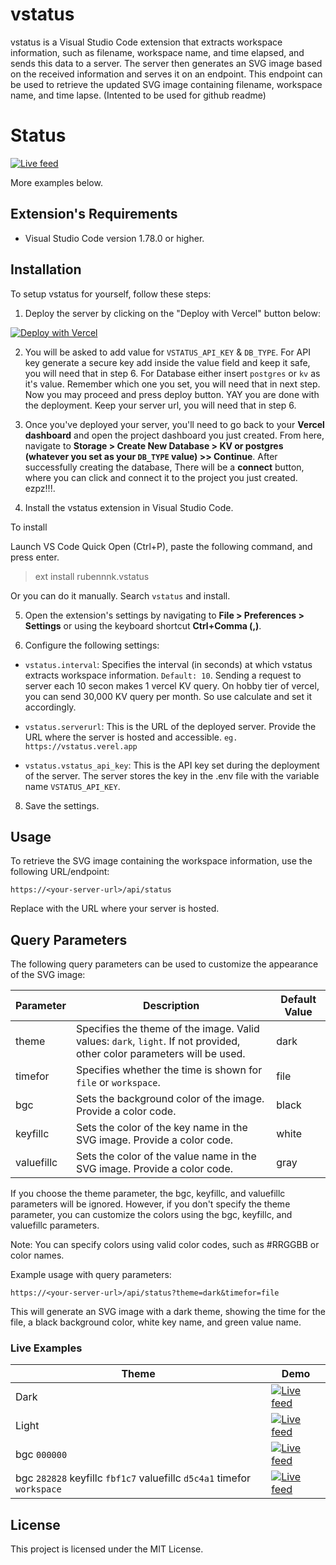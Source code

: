 # vstatus

vstatus is a Visual Studio Code extension that extracts workspace information, such as filename, workspace name, and time elapsed, and sends this data to a server. The server then generates an SVG image based on the received information and serves it on an endpoint. This endpoint can be used to retrieve the updated SVG image containing filename, workspace name, and time lapse. (Intented to be used for github readme)

# Status

[![Live feed](https://vstatus.rubenk.com.np/api/status?theme=dark&timefor=file)](https://github.com/rukh-debug)

More examples below.

## Extension's Requirements

- Visual Studio Code version 1.78.0 or higher.

## Installation

To setup vstatus for yourself, follow these steps:

1. Deploy the server by clicking on the "Deploy with Vercel" button below:

[![Deploy with Vercel](https://vercel.com/button)](https://vercel.com/new/clone?repository-url=https%3A%2F%2Fgithub.com%2Frukh-debug%2Fvstatus%2Ftree%2Fmain%2Fserver-next&env=VSTATUS_API_KEY,DB_TYPE&envDescription=Generate%20a%20random%20string%20and%20put%20it%20on%20VSTATUS_API_KEY.%20Keep%20it%20safe%2C%20this%20is%20like%20your%20password.%20AND%20in%20DB_TYPE%20use%20either%20%60postgres%60%20or%20%60kv%60.%20&project-name=vstatus&repository-name=vstatus)

2. You will be asked to add value for `VSTATUS_API_KEY` & `DB_TYPE`. For API key generate a secure key add inside the value field and keep it safe, you will need that in step 6. For Database either insert `postgres` or `kv` as it's value. Remember which one you set, you will need that in next step. Now you may proceed and press deploy button. YAY you are done with the deployment. Keep your server url, you will need that in step 6.

3. Once you've deployed your server, you'll need to go back to your **Vercel dashboard** and open the project dashboard you just created. From here, navigate to **Storage > Create New Database > KV or postgres (whatever you set as your `DB_TYPE` value) >> Continue**. After successfully creating the database, There will be a **connect** button, where you can click and connect it to the project you just created. ezpz!!!.

4. Install the vstatus extension in Visual Studio Code.

To install

Launch VS Code Quick Open (Ctrl+P), paste the following command, and press enter.

> ext install rubennnk.vstatus

Or you can do it manually. Search `vstatus` and install.

5. Open the extension's settings by navigating to **File > Preferences > Settings** or using the keyboard shortcut **Ctrl+Comma (,)**.

6. Configure the following settings:

- `vstatus.interval`: Specifies the interval (in seconds) at which vstatus extracts workspace information. `Default: 10`. Sending a request to server each 10 secon makes 1 vercel KV query. On hobby tier of vercel, you can send 30,000 KV query per month. So use calculate and set it accordingly.

- `vstatus.serverurl`: This is the URL of the deployed server. Provide the URL where the server is hosted and accessible. `eg. https://vstatus.verel.app`

- `vstatus.vstatus_api_key`: This is the API key set during the deployment of the server. The server stores the key in the .env file with the variable name `VSTATUS_API_KEY`.

8. Save the settings.

## Usage

To retrieve the SVG image containing the workspace information, use the following URL/endpoint:

`https://<your-server-url>/api/status`

Replace <your-server-url> with the URL where your server is hosted.

## Query Parameters

The following query parameters can be used to customize the appearance of the SVG image:

| Parameter  | Description                                                                                                            | Default Value |
| ---------- | ---------------------------------------------------------------------------------------------------------------------- | ------------- |
| theme      | Specifies the theme of the image. Valid values: `dark`, `light`. If not provided, other color parameters will be used. | dark          |
| timefor    | Specifies whether the time is shown for `file` or `workspace`.                                                         | file          |
| bgc        | Sets the background color of the image. Provide a color code.                                                          | black         |
| keyfillc   | Sets the color of the key name in the SVG image. Provide a color code.                                                 | white         |
| valuefillc | Sets the color of the value name in the SVG image. Provide a color code.                                               | gray          |

If you choose the theme parameter, the bgc, keyfillc, and valuefillc parameters will be ignored. However, if you don't specify the theme parameter, you can customize the colors using the bgc, keyfillc, and valuefillc parameters.

Note: You can specify colors using valid color codes, such as #RRGGBB or color names.

Example usage with query parameters:

```
https://<your-server-url>/api/status?theme=dark&timefor=file
```

This will generate an SVG image with a dark theme, showing the time for the file, a black background color, white key name, and green value name.

### Live Examples

| Theme                                                                  | Demo                                                                                                                                                  |
| ---------------------------------------------------------------------- | ----------------------------------------------------------------------------------------------------------------------------------------------------- |
| Dark                                                                   | [![Live feed](https://vstatus.rubenk.com.np/api/status?theme=dark&timefor=file)](https://github.com/rukh-debug)                                        |
| Light                                                                  | [![Live feed](https://vstatus.rubenk.com.np/api/status?theme=light&timefor=file)](https://github.com/rukh-debug)                                       |
| bgc `000000`                                                           | [![Live feed](https://vstatus.rubenk.com.np/api/status?bgc=000000&timefor=file)](https://github.com/rukh-debug)                                        |
| bgc `282828` keyfillc `fbf1c7` valuefillc `d5c4a1` timefor `workspace` | [![Live feed](https://vstatus.rubenk.com.np/api/status?bgc=282828&keyfillc=fbf1c7&valuefillc=d5c4a1&timefor=workspace)](https://github.com/rukh-debug) |

## License

This project is licensed under the MIT License.
